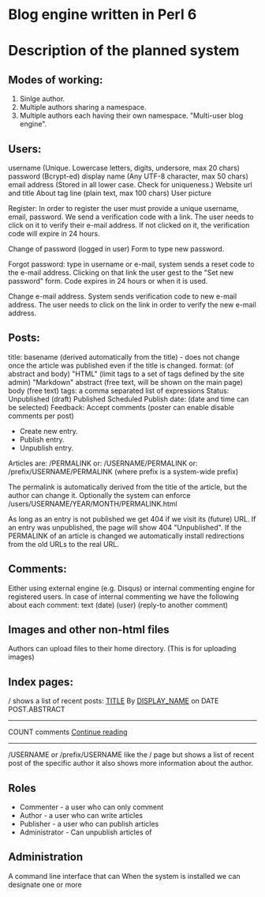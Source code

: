 Blog engine written in Perl 6
==============================

Description of the planned system
=================================

Modes of working:
-----------------
1) Sinlge author.
2) Multiple authors sharing a namespace.
3) Multiple authors each having their own namespace.  "Multi-user blog engine".


Users:
---------
  username          (Unique. Lowercase letters, digits, undersore, max 20 chars)
  password          (Bcrypt-ed)
  display name      (Any UTF-8 character, max 50 chars)
  email address     (Stored in all lower case. Check for uniqueness.)
  Website url and title
  About tag line    (plain text, max 100 chars)
  User picture

  Register:
      In order to register the user must provide a unique username, email, password.
      We send a verification code with a link. The user needs to click on it to verify
      their e-mail address. If not clicked on it, the verification code will expire in 24 hours.

  Change of password (logged in user)
      Form to type new password.

  Forgot password: type in username or e-mail, system sends a reset code to the e-mail address.
      Clicking on that link the user gest to the "Set new password" form.
      Code expires in 24 hours or when it is used.

  Change e-mail address. System sends verification code to new e-mail address.
      The user needs to click on the link in order to verify the new e-mail address.
 
Posts:
--------
  title:
  basename (derived automatically from the title) - does not change once the article was published even if the title is changed.
  format: (of abstract and body)
      "HTML"        (limit tags to a set of tags defined by the site admin)
      "Markdown"
  abstract (free text, will be shown on the main page)
  body (free text)
  tags: a comma separated list of expressions
  Status:
    Unpublished (draft)
	Published
	Scheduled
  Publish date: (date and time can be selected)
  Feedback: Accept comments (poster can enable disable comments per post)

* Create new entry.
* Publish entry.
* Unpublish entry.

Articles are: /PERMALINK
          or: /USERNAME/PERMALINK
          or: /prefix/USERNAME/PERMALINK (where prefix is a system-wide prefix)

The permalink is automatically derived from the title of the article,
but the author can change it.
Optionally the system can enforce   /users/USERNAME/YEAR/MONTH/PERMALINK.html

As long as an entry is not published we get 404 if we visit its (future) URL.
If an entry was unpublished, the page will show 404 "Unpublished".
If the PERMALINK of an article is changed we automatically install redirections from
the old URLs to the real URL.

Comments:
----------
Either using external engine (e.g. Disqus) or internal commenting engine for registered users.
In case of internal commenting we have the following about each comment:
   text
   (date)
   (user)
   (reply-to another comment)

Images and other non-html files
-------------------------------
Authors can upload files to their home directory. (This is for uploading images)

Index pages:
--------------
/    shows a list of recent posts:
   <a href="PERMALINK">TITLE</a>
   By <a href="/USERNAME">DISPLAY_NAME</a> on DATE
   POST.ABSTRACT
   <hr>
   COUNT comments  <a href="PERMALINK">Continue reading</a>
   <hr>

/USERNAME  or /prefix/USERNAME
   like the / page but shows a list of recent post of the specific author
   it also shows more information about the author.

Roles
-------
* Commenter     - a user who can only comment
* Author        - a user who can write articles
* Publisher     - a user who can publish articles
* Administrator - Can unpublish articles of 


Administration
------------------
A command line interface that can 
When the system is installed we can designate one or more 





